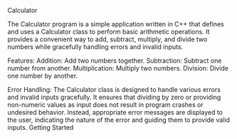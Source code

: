 Calculator

The Calculator program is a simple application written in C++ that defines and uses a Calculator class to perform basic arithmetic operations. It provides a convenient way to add, subtract, multiply, and divide two numbers while gracefully handling errors and invalid inputs.

Features:
    Addition: Add two numbers together.
    Subtraction: Subtract one number from another.
    Multiplication: Multiply two numbers.
    Division: Divide one number by another.

Error Handling:
The Calculator class is designed to handle various errors and invalid inputs gracefully. It ensures that dividing by zero or providing non-numeric values as input does not result in program crashes or undesired behavior. Instead, appropriate error messages are displayed to the user, indicating the nature of the error and guiding them to provide valid inputs.
Getting Started
